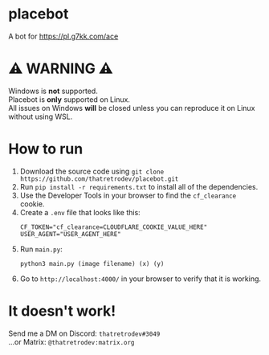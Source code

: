 # placebot
A bot for https://pl.g7kk.com/ace

# ⚠️ WARNING ⚠️

Windows is **not** supported.  
Placebot is **only** supported on Linux.  
All issues on Windows **will** be closed unless you can reproduce it on Linux without using WSL.  

# How to run

1. Download the source code using `git clone https://github.com/thatretrodev/placebot.git`
2. Run `pip install -r requirements.txt` to install all of the dependencies.
3. Use the Developer Tools in your browser to find the `cf_clearance` cookie.
4. Create a `.env` file that looks like this:  
	```
	CF_TOKEN="cf_clearance=CLOUDFLARE_COOKIE_VALUE_HERE"
	USER_AGENT="USER_AGENT_HERE"
	```
5. Run `main.py`:  
	```
	python3 main.py (image filename) (x) (y)
	```
6. Go to `http://localhost:4000/` in your browser to verify that it is working.

# It doesn't work!

Send me a DM on Discord: `thatretrodev#3049`  
...or Matrix: `@thatretrodev:matrix.org`